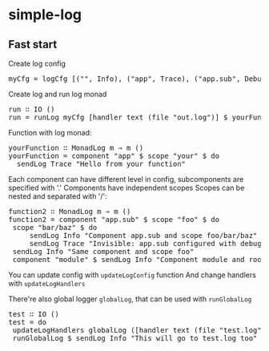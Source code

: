 simple-log
=======

Fast start
--------

Create log config
<pre>
myCfg = logCfg [("", Info), ("app", Trace), ("app.sub", Debug)]
</pre>

Create log and run log monad
<pre>
run ∷ IO ()
run = runLog myCfg [handler text (file "out.log")] $ yourFunction
</pre>

Function with log monad:
<pre>
yourFunction ∷ MonadLog m ⇒ m ()
yourFunction = component "app" $ scope "your" $ do
  sendLog Trace "Hello from your function"
</pre>

Each component can have different level in config, subcomponents are specified with '.'
Components have independent scopes
Scopes can be nested and separated with '/':
<pre>
function2 ∷ MonadLog m ⇒ m ()
function2 = component "app.sub" $ scope "foo" $ do
 scope "bar/baz" $ do
     sendLog Info "Component app.sub and scope foo/bar/baz"
     sendLog Trace "Invisible: app.sub configured with debug level"
 sendLog Info "Same component and scope foo"
 component "module" $ sendLog Info "Component module and root scope"
</pre>

You can update config with `updateLogConfig` function
And change handlers with `updateLogHandlers`

There're also global logger `globalLog`, that can be used with `runGlobalLog`
<pre>
test ∷ IO ()
test = do
 updateLogHandlers globalLog ([handler text (file "test.log")]:)
 runGlobalLog $ sendLog Info "This will go to test.log too"
</pre>
